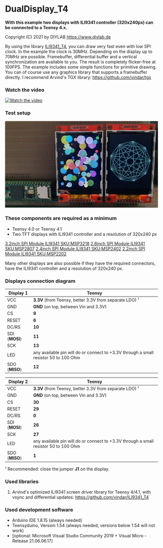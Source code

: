 DualDisplay_T4
======
**With this example two displays with ILI9341 controller (320x240px) can be connected to a Teensy 4.x.**

Copyright (C) 2021 by DIYLAB <https://www.diylab.de>

By using the library [ILI9341_T4](https://github.com/vindar/ILI9341_T4), you can draw very fast even with low SPI clock. In the example the clock is 30MHz. Depending on the display up to 70MHz are possible.
Framebuffer, differential buffer and a vertical synchronization are available to you. The result is completely flicker-free at 100FPS.
The example includes some simple functions for primitive drawing. You can of course use any graphics library that supports a framebuffer directly. I recommend Arvind's TGX library: https://github.com/vindar/tgx 

### Watch the video

[![Watch the video](https://img.youtube.com/vi/rRclqaJjLkI/0.jpg)](https://youtu.be/rRclqaJjLkI)

### Test setup

![](screenshots/2xili9341_teensy41.jpg)

### These components are required as a minimum

* Teensy 4.0 or Teensy 4.1
* Two TFT displays with ILI9341 controller and a resolution of 320x240 px

[3.2inch SPI Module ILI9341 SKU:MSP3218](http://www.lcdwiki.com/3.2inch_SPI_Module_ILI9341_SKU:MSP3218)
[2.8inch SPI Module ILI9341 SKU:MSP2807](http://www.lcdwiki.com/2.8inch_SPI_Module_ILI9341_SKU:MSP2807)
[2.4inch SPI Module ILI9341 SKU:MSP2402](http://www.lcdwiki.com/2.4inch_SPI_Module_ILI9341_SKU:MSP2402)
[2.2inch SPI Module ILI9341 SKU:MSP2202](http://www.lcdwiki.com/2.2inch_SPI_Module_ILI9341_SKU:MSP2202)

Many other displays are also possible if they have the required connectors, have the ILI9341 controller and a resolution of 320x240 px.

### Displays connection diagram

| Display 1      | Teensy                                                       |
| -------------- | ------------------------------------------------------------ |
| VCC            | **3.3V** (from Teensy, better 3.3V from separate LDO) ¹      |
| GND            | **GND** (on top, between Vin and 3.3V)                       |
| CS             | **9**                                                        |
| RESET          | **6**                                                        |
| DC/RS          | **10**                                                       |
| SDI (**MOSI**) | **11**                                                       |
| SCK            | **13**                                                       |
| LED            | any available pin will do or connect to +3.3V through a small resistor 50 to 100 Ohm |
| SDO (**MISO**) | **12**                                                       |

| Display 2      | Teensy                                                       |
| -------------- | ------------------------------------------------------------ |
| VCC            | **3.3V** (from Teensy, better 3.3V from separate LDO) ¹      |
| GND            | **GND** (on top, between Vin and 3.3V)                       |
| CS             | **30**                                                       |
| RESET          | **29**                                                       |
| DC/RS          | **0**                                                        |
| SDI (**MOSI**) | **26**                                                       |
| SCK            | **27**                                                       |
| LED            | any available pin will do or connect to +3.3V through a small resistor 50 to 100 Ohm |
| SDO (**MISO**) | **1**                                                        |

¹ Recommended: close the jumper **J1** on the display.

### Used libraries

1. Arvind's optimized ILI9341 screen driver library for Teensy 4/4.1, with vsync and differential updates: <https://github.com/vindar/ILI9341_T4>

### Used development software

* Arduino IDE 1.8.15 (always needed)
* Teensyduino, Version 1.54 (always needed, versions below 1.54 will not work)
* [optional: Microsoft Visual Studio Community 2019 + Visual Micro - Release 21.06.06.17]